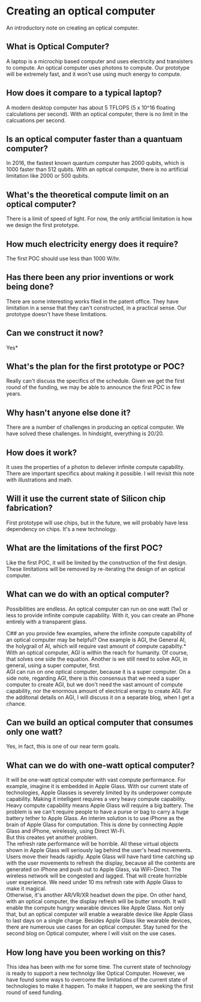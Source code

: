 # Creating an optical computer 

An introductory note on creating an optical computer. 



## What is Optical Computer?

A laptop is a microchip based computer and uses electricity and transisters to compute.
An optical computer uses photons to compute. 
Our prototype will be extremely fast, and it won't use using much energy to compute.

## How does it compare to a typical laptop?
A modern desktop computer has about 5 TFLOPS (5 x 10^16 floating calculations per second).
With an optical computer, there is no limit in the calcuations per second.  



## Is an optical computer faster than a quantuam computer? 
In 2016, the fastest known quantum computer has 2000 qubits, which is 1000 faster than 512 qubits. 
With an optical computer, there is no artificial limitation like 2000 or 500 qubits.  


## What's the theoretical compute limit on an optical computer? 
There is a limit of speed of light.
For now, the only artificial limitation is how we design the first prototype. 


## How much electricity energy does it require? 
The first POC should use less than 1000 W/hr. 

## Has there been any prior inventions or work being done? 
There are some interesting works filed in the patent office.
They have limitation in a sense that they can't constructed, in a practical sense.
Our prototype doesn't have these limitations.

## Can we construct it now?
Yes*

## What's the plan for the first prototype or POC?
Really can't discuss the specifics of the schedule.
Given we get the first round of the funding, we may be able to announce the first POC in few years.

## Why hasn't anyone else done it?
There are a number of challenges in producing an optical computer.
We have solved these challenges.
In hindsight, everything is 20/20.

## How does it work?
It uses the properties of a photon to deliever infinite compute capability.
There are important specifics about making it possible. 
I will revisit this note with illustrations and math.

## Will it use the current state of Silicon chip fabrication?
First prototype will use chips, but in the future, we will probably have less dependency on chips.
It's a new technology.

## What are the limitations of the first POC?
Like the first POC, it will be limited by the construction of the first design.
These limitations will be removed by re-iterating the design of an optical computer.

## What can we do with an optical computer?
Possibilities are endless.
An optical computer can run on one watt (1w) or less to provide infinite compute capability.
With it, you can create an iPhone entirely with a transparent glass.  



C## an you provide few examples, where the infinite compute capability of an optical computer may be helpful?
One example is AGI, the General AI, the holygrail of AI, which will require vast amount of compute capabilty.*
With an optical computer, AGI is within the reach for humanity.  Of course, that solves one side the equation.  Another is we still need to solve AGI, in general, using a super computer, first.  
AGI can run on one optical computer, because it is a super computer.
On a side note, regarding AGI, there is this consensus that we need a super computer to create AGI, but we don't need the vast amount of compute capability, nor the enormous amount of electrical energy to create AGI.  For the additonal details on AGI, I will discuss it on a separate blog, when I get a chance.

## Can we build an optical computer that consumes only one watt?
Yes, in fact, this is one of our near term goals.

## What can we do with one-watt optical computer?
It will be one-watt optical computer with vast compute performance.
For example, imagine it is embedded in Apple Glass.
With our current state of technologies, Apple Glasses is severely limited by its underpower compute capability. 
Making it intelligent requires a very heavy compute capability.  
Heavy compute capability means Apple Glass will require a big battery. 
The problem is we can't require people to have a purse or bag to carry a huge battery tether to Apple Glass.
An interim solution is to use iPhone as the brain of Apple Glass for computation.
This is done by connecting Apple Glass and iPhone, wirelessly, using Direct Wi-Fi.  
But this creates yet another problem.  
The refresh rate performance will be horrible.
All these virtual objects shown in Apple Glass will seriously lag behind the user's head movements.
Users move their heads rapidly.  Apple Glass will have hard time catching up with the user movements to refresh the display, because all the contents are generated on iPhone and push out to Apple Glass, via WiFi-Direct.
The wireless network will be congested and lagged.
That will create horrizble user experience.
We need under 10 ms refresh rate with Apple Glass to make it magical.  
Otherwise, it's another AR/VR/XR headset down the pipe.
On other hand, with an optical computer, the display refresh will be butter smooth.
It will enable the compute hungry wearable devices like Apple Glass.
Not only that, but an optical computer will enable a wearable device like Apple Glass to last days on a single charge.
Besides Apple Glass like wearable devices, there are numerous use cases for an optical computer.
Stay tuned for the second blog on Optical computer, where I will visit on the use cases.

## How long have you been working on this?
This idea has been with me for some time.
The current state of technology is ready to support a new technolgy like Optical Computer.
However, we have found some ways to overcome the  limitations of the current state of technologies to make it happen.
To make it happen, we are seeking the first round of seed funding.
